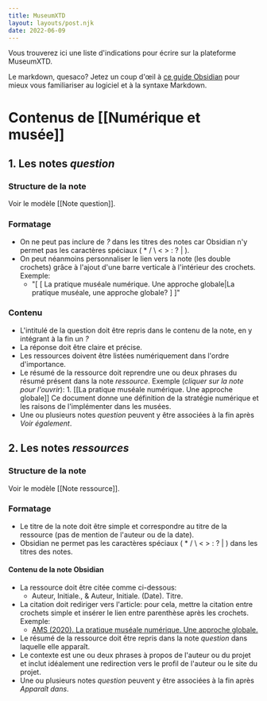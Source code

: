 ```yaml
---
title: MuseumXTD
layout: layouts/post.njk
date: 2022-06-09
---
```

Vous trouverez ici une liste d'indications pour écrire sur la plateforme MuseumXTD.   


Le markdown, quesaco? Jetez un coup d'œil à [ce guide Obsidian](https://johackim.com/obsidian) pour mieux vous familiariser au logiciel et à la syntaxe Markdown. 

# Contenus de [[Numérique et musée]]  
## 1. Les notes *question*  
### Structure de la note   
Voir le modèle [[Note question]].   
### Formatage  
- On ne peut pas inclure de *?* dans les titres des notes car Obsidian n'y permet pas les caractères spéciaux ( * / \ < > : ? | ). 
- On peut néanmoins personnaliser le lien vers la note (les double crochets) grâce à l'ajout d'une barre verticale à l'intérieur des crochets. Exemple:  
	- "[ [ La pratique muséale numérique. Une approche globale|La pratique muséale, une approche globale? ] ]"    
### Contenu
- L'intitulé de la question doit être repris dans le contenu de la note, en y intégrant à la fin un *?*
- La réponse doit être claire et précise. 
- Les ressources doivent être listées numériquement dans l'ordre d'importance. 
- Le résumé de la ressource doit reprendre une ou deux phrases du résumé présent dans la note *ressource*. Exemple (*cliquer sur la note pour l'ouvrir*): 
	  1. [[La pratique muséale numérique. Une approche globale]]
	     Ce document donne une définition de la stratégie numérique et les raisons de l'implémenter dans les musées. 
- Une ou plusieurs notes *question* peuvent y être associées à la fin après *Voir également*.    

## 2. Les notes *ressources*  
### Structure de la note  
Voir le modèle [[Note ressource]]. 
### Formatage
- Le titre de la note doit être simple et correspondre au titre de la ressource (pas de mention de l'auteur ou de la date). 
- Obsidian ne permet pas les caractères spéciaux ( * / \ < > : ? | ) dans les titres des notes.   
#### Contenu de la note Obsidian
- La ressource doit être citée comme ci-dessous: 
	- Auteur, Initiale., & Auteur, Initiale. (Date). Titre.
- La citation doit rediriger vers l'article: pour cela, mettre la citation entre crochets simple et insérer le lien entre parenthèse après les crochets. Exemple: 
	- [AMS (2020). La pratique muséale numérique. Une approche globale.](http://msw.be/wp-content/uploads/2020/01/VMS_Digitalisierung_F_Web.pdf)
- Le résumé de la ressource doit être repris dans la note *question* dans laquelle elle apparaît.   
- Le contexte est une ou deux phrases à propos de l'auteur ou du projet et inclut idéalement une redirection vers le profil de l'auteur ou le site du projet. 
- Une ou plusieurs notes *question* peuvent y être associées à la fin après *Apparaît dans*. 